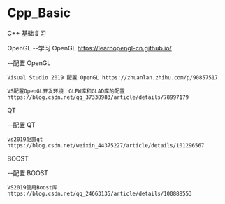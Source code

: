 # Cpp_Basic
C++ 基础复习

OpenGL
--学习 OpenGL https://learnopengl-cn.github.io/

--配置 OpenGL   

	Visual Studio 2019 配置 OpenGL https://zhuanlan.zhihu.com/p/90857517
	
	VS配置OpenGL开发环境：GLFW库和GLAD库的配置 https://blog.csdn.net/qq_37338983/article/details/78997179

QT

--配置 QT 	

	vs2019配置qt https://blog.csdn.net/weixin_44375227/article/details/101296567	

BOOST

--配置 BOOST	

	VS2019使用Boost库 https://blog.csdn.net/qq_24663135/article/details/100888553
	
